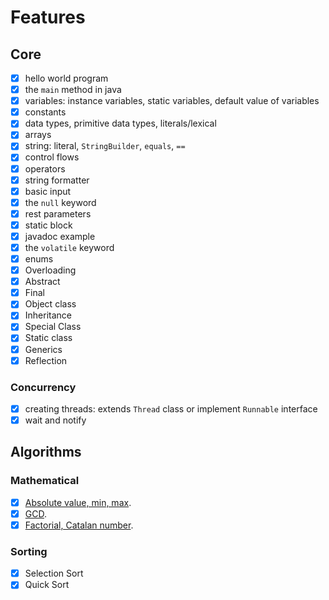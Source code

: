 # Features

## Core

- [x] hello world program
- [x] the `main` method in java
- [x] variables: instance variables, static variables, default value of variables
- [x] constants
- [x] data types, primitive data types, literals/lexical
- [x] arrays
- [x] string: literal, `StringBuilder`, `equals`, `==`
- [x] control flows
- [x] operators
- [x] string formatter
- [x] basic input
- [x] the `null` keyword
- [x] rest parameters
- [x] static block
- [x] javadoc example
- [x] the `volatile` keyword
- [x] enums
- [x] Overloading
- [x] Abstract
- [x] Final
- [x] Object class
- [x] Inheritance
- [x] Special Class
- [x] Static class
- [x] Generics
- [x] Reflection

### Concurrency

- [x] creating threads: extends `Thread` class or implement `Runnable` interface
- [x] wait and notify

## Algorithms

### Mathematical

- [x] [Absolute value, min, max](src/main/java/com/rayyounghong/algorithms/mathematical/Absolute.java).
- [x] [GCD](src/main/java/com/rayyounghong/algorithms/mathematical/Gcd.java).
- [x] [Factorial, Catalan number](src/main/java/com/rayyounghong/algorithms/mathematical/PositiveInteger.java).

### Sorting

- [x] Selection Sort
- [x] Quick Sort
